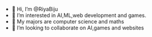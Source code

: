 - 👋 Hi, I’m @RiyaBiju
- 👀 I’m interested in AI,ML,web development and games.
- 🌱 My majors are computer science and maths
- 💞️ I’m looking to collaborate on AI,games and websites



<!---
RiyaBiju/RiyaBiju is a ✨ special ✨ repository because its `README.md` (this file) appears on your GitHub profile.
You can click the Preview link to take a look at your changes.
--->
